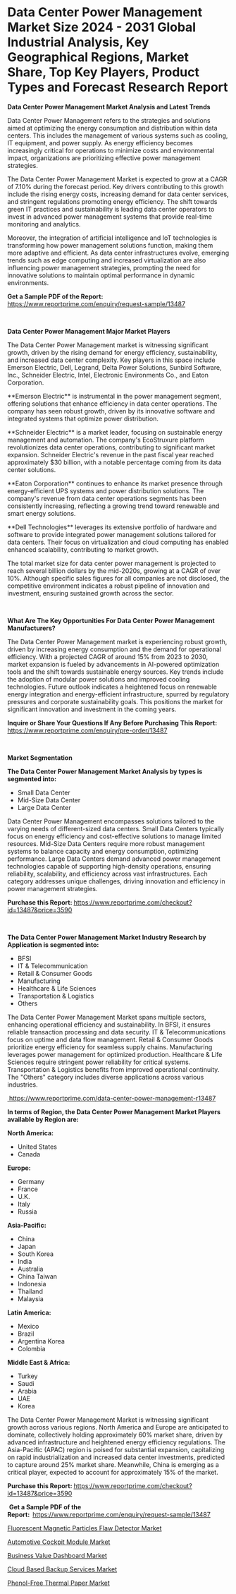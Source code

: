<p><h1>Data Center Power Management Market Size 2024 - 2031 Global Industrial Analysis, Key Geographical Regions, Market Share, Top Key Players, Product Types and Forecast Research Report</h1></p><p><strong>Data Center Power Management Market Analysis and Latest Trends</strong></p>
<p><p>Data Center Power Management refers to the strategies and solutions aimed at optimizing the energy consumption and distribution within data centers. This includes the management of various systems such as cooling, IT equipment, and power supply. As energy efficiency becomes increasingly critical for operations to minimize costs and environmental impact, organizations are prioritizing effective power management strategies.</p><p>The Data Center Power Management Market is expected to grow at a CAGR of 7.10% during the forecast period. Key drivers contributing to this growth include the rising energy costs, increasing demand for data center services, and stringent regulations promoting energy efficiency. The shift towards green IT practices and sustainability is leading data center operators to invest in advanced power management systems that provide real-time monitoring and analytics. </p><p>Moreover, the integration of artificial intelligence and IoT technologies is transforming how power management solutions function, making them more adaptive and efficient. As data center infrastructures evolve, emerging trends such as edge computing and increased virtualization are also influencing power management strategies, prompting the need for innovative solutions to maintain optimal performance in dynamic environments.</p></p>
<p><strong>Get a Sample PDF of the Report:&nbsp;</strong> <a href="https://www.reportprime.com/enquiry/request-sample/13487">https://www.reportprime.com/enquiry/request-sample/13487</a></p>
<p>&nbsp;</p>
<p><strong>Data Center Power Management Major Market Players</strong></p>
<p><p>The Data Center Power Management market is witnessing significant growth, driven by the rising demand for energy efficiency, sustainability, and increased data center complexity. Key players in this space include Emerson Electric, Dell, Legrand, Delta Power Solutions, Sunbird Software, Inc., Schneider Electric, Intel, Electronic Environments Co., and Eaton Corporation.</p><p>**Emerson Electric** is instrumental in the power management segment, offering solutions that enhance efficiency in data center operations. The company has seen robust growth, driven by its innovative software and integrated systems that optimize power distribution.</p><p>**Schneider Electric** is a market leader, focusing on sustainable energy management and automation. The company's EcoStruxure platform revolutionizes data center operations, contributing to significant market expansion. Schneider Electric's revenue in the past fiscal year reached approximately $30 billion, with a notable percentage coming from its data center solutions.</p><p>**Eaton Corporation** continues to enhance its market presence through energy-efficient UPS systems and power distribution solutions. The company's revenue from data center operations segments has been consistently increasing, reflecting a growing trend toward renewable and smart energy solutions.</p><p>**Dell Technologies** leverages its extensive portfolio of hardware and software to provide integrated power management solutions tailored for data centers. Their focus on virtualization and cloud computing has enabled enhanced scalability, contributing to market growth.</p><p>The total market size for data center power management is projected to reach several billion dollars by the mid-2020s, growing at a CAGR of over 10%. Although specific sales figures for all companies are not disclosed, the competitive environment indicates a robust pipeline of innovation and investment, ensuring sustained growth across the sector.</p></p>
<p>&nbsp;</p>
<p><strong>What Are The Key Opportunities For Data Center Power Management Manufacturers?</strong></p>
<p><p>The Data Center Power Management market is experiencing robust growth, driven by increasing energy consumption and the demand for operational efficiency. With a projected CAGR of around 15% from 2023 to 2030, market expansion is fueled by advancements in AI-powered optimization tools and the shift towards sustainable energy sources. Key trends include the adoption of modular power solutions and improved cooling technologies. Future outlook indicates a heightened focus on renewable energy integration and energy-efficient infrastructure, spurred by regulatory pressures and corporate sustainability goals. This positions the market for significant innovation and investment in the coming years.</p></p>
<p><strong>Inquire or Share Your Questions If Any Before Purchasing This Report:</strong> <a href="https://www.reportprime.com/enquiry/pre-order/13487">https://www.reportprime.com/enquiry/pre-order/13487</a></p>
<p>&nbsp;</p>
<p><strong>Market Segmentation</strong></p>
<p><strong>The Data Center Power Management Market Analysis by types is segmented into:</strong></p>
<p><ul><li>Small Data Center</li><li>Mid-Size Data Center</li><li>Large Data Center</li></ul></p>
<p><p>Data Center Power Management encompasses solutions tailored to the varying needs of different-sized data centers. Small Data Centers typically focus on energy efficiency and cost-effective solutions to manage limited resources. Mid-Size Data Centers require more robust management systems to balance capacity and energy consumption, optimizing performance. Large Data Centers demand advanced power management technologies capable of supporting high-density operations, ensuring reliability, scalability, and efficiency across vast infrastructures. Each category addresses unique challenges, driving innovation and efficiency in power management strategies.</p></p>
<p><strong>Purchase this Report:&nbsp;</strong><a href="https://www.reportprime.com/checkout?id=13487&price=3590">https://www.reportprime.com/checkout?id=13487&price=3590</a></p>
<p>&nbsp;</p>
<p><strong>The Data Center Power Management Market Industry Research by Application is segmented into:</strong></p>
<p><ul><li>BFSI</li><li>IT & Telecommunication</li><li>Retail & Consumer Goods</li><li>Manufacturing</li><li>Healthcare & Life Sciences</li><li>Transportation & Logistics</li><li>Others</li></ul></p>
<p><p>The Data Center Power Management Market spans multiple sectors, enhancing operational efficiency and sustainability. In BFSI, it ensures reliable transaction processing and data security. IT & Telecommunications focus on uptime and data flow management. Retail & Consumer Goods prioritize energy efficiency for seamless supply chains. Manufacturing leverages power management for optimized production. Healthcare & Life Sciences require stringent power reliability for critical systems. Transportation & Logistics benefits from improved operational continuity. The "Others" category includes diverse applications across various industries.</p></p>
<p><a href="https://www.reportprime.com/data-center-power-management-r13487">&nbsp;https://www.reportprime.com/data-center-power-management-r13487</a></p>
<p><strong>In terms of Region, the Data Center Power Management Market Players available by Region are:</strong></p>
<p>
    <p> <strong> North America: </strong>
        <ul>
            <li>United States</li>
            <li>Canada</li>
        </ul>
        </p> 
    <p> <strong> Europe: </strong>
        <ul>
            <li>Germany</li>
            <li>France</li>
            <li>U.K.</li>
            <li>Italy</li>
            <li>Russia</li>
        </ul>
        </p> 
    <p> <strong> Asia-Pacific: </strong>
        <ul>
            <li>China</li>
            <li>Japan</li>
            <li>South Korea</li>
            <li>India</li>
            <li>Australia</li>
            <li>China Taiwan</li>
            <li>Indonesia</li>
            <li>Thailand</li>
            <li>Malaysia</li>
        </ul>
        </p> 
    <p> <strong> Latin America: </strong>
        <ul>
            <li>Mexico</li>
            <li>Brazil</li>
            <li>Argentina Korea</li>
            <li>Colombia</li>
        </ul>
        </p> 
    <p> <strong> Middle East & Africa: </strong>
        <ul>
            <li>Turkey</li>
            <li>Saudi</li>
            <li>Arabia</li>
            <li>UAE</li>
            <li>Korea</li>
        </ul>
    </p>
    </p>
<p><p>The Data Center Power Management Market is witnessing significant growth across various regions. North America and Europe are anticipated to dominate, collectively holding approximately 60% market share, driven by advanced infrastructure and heightened energy efficiency regulations. The Asia-Pacific (APAC) region is poised for substantial expansion, capitalizing on rapid industrialization and increased data center investments, predicted to capture around 25% market share. Meanwhile, China is emerging as a critical player, expected to account for approximately 15% of the market.</p></p>
<p><strong>Purchase this Report: </strong><a href="https://www.reportprime.com/checkout?id=13487&price=3590">https://www.reportprime.com/checkout?id=13487&price=3590</a></p>
<p>&nbsp;<strong>Get a Sample PDF of the Report:&nbsp;&nbsp;</strong><a href="https://www.reportprime.com/enquiry/request-sample/13487">https://www.reportprime.com/enquiry/request-sample/13487</a></p>
<p><strong></strong></p>
<p><p><a href="https://issuu.com/reportprime-2/docs/fluorescent-magnetic-particles-flaw_4bab5b014ca7cd">Fluorescent Magnetic Particles Flaw Detector Market</a></p><p><a href="https://www.linkedin.com/pulse/global-automotive-cockpit-module-market-trends-analysis-f8u2f?trackingId=HIZsue7BRm%2BJHRkWjqFZwg%3D%3D">Automotive Cockpit Module Market</a></p><p><a href="https://github.com/marloy8/Market-Research-Report-List-6/blob/main/business-value-dashboard-market.md">Business Value Dashboard Market</a></p><p><a href="https://github.com/WillieWoodard/Market-Research-Report-List-6/blob/main/cloud-based-backup-services-market.md">Cloud Based Backup Services Market</a></p><p><a href="https://medium.com/@leneciacharles/the-global-phenol-free-thermal-paper-market-identifies-drivers-restraints-opportunities-and-32b6ccd71142">Phenol-Free Thermal Paper Market</a></p></p>